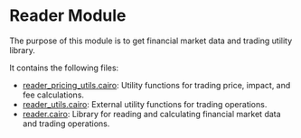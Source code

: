 # Reader Module

The purpose of this module is to get financial market data and trading utility library.

It contains the following files:

- [reader_pricing_utils.cairo](https://github.com/keep-starknet-strange/gojo/blob/main/src/reader/reader_pricing_utils.cairo): Utility functions for trading price, impact, and fee calculations.
- [reader_utils.cairo](https://github.com/keep-starknet-strange/gojo/blob/main/src/reader/reader_utils.cairo): External utility functions for trading operations.
- [reader.cairo](https://github.com/keep-starknet-strange/gojo/blob/main/src/reader/reader.cairo): Library for reading and calculating financial market data and trading operations.
